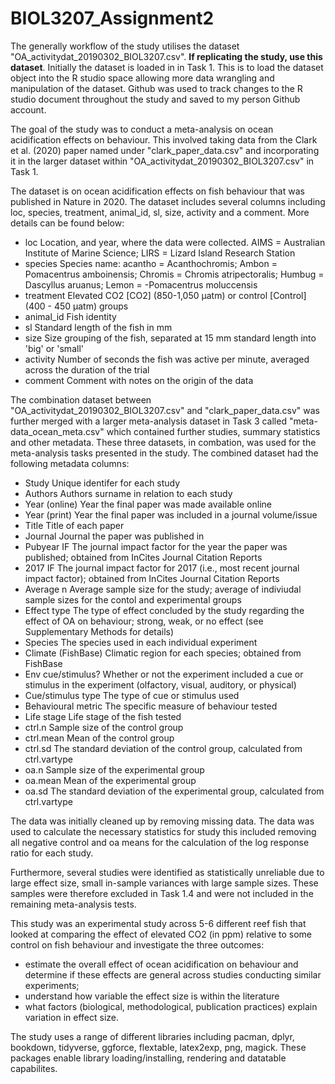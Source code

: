 # BIOL3207_Assignment2

The generally workflow of the study utilises the dataset "OA_activitydat_20190302_BIOL3207.csv". **If replicating the study, use this dataset**. Initially the dataset 
is loaded in in Task 1. This is to load the dataset object into the R studio space allowing more data wrangling and manipulation of the dataset. Github was 
used to track changes to the R studio document throughout the study and saved to my person Github account.

The goal of the study was to conduct a meta-analysis on ocean acidification effects on behaviour. This involved taking data from the Clark et al. (2020) paper named under
"clark_paper_data.csv" and incorporating it in the larger dataset within "OA_activitydat_20190302_BIOL3207.csv" in Task 1.

The dataset is on ocean acidification effects on fish behaviour that was published in Nature in 2020. The dataset includes several columns including loc, species, treatment, animal_id, sl, size, activity and a comment. More details can be found below:

- loc			Location, and year, where the data were collected. AIMS = Australian Institute of Marine Science; LIRS = Lizard Island Research Station
- species			Species name: acantho = Acanthochromis; Ambon = Pomacentrus amboinensis; Chromis = Chromis atripectoralis; Humbug = Dascyllus aruanus; Lemon = -Pomacentrus moluccensis	
- treatment		Elevated CO2 [CO2] (850-1,050 µatm) or control [Control] (400 - 450 µatm) groups
- animal_id		Fish identity
- sl			Standard length of the fish in mm
- size			Size grouping of the fish, separated at 15 mm standard length into 'big' or 'small'
- activity		Number of seconds the fish was active per minute, averaged across the duration of the trial
- comment			Comment with notes on the origin of the data

The combination dataset between "OA_activitydat_20190302_BIOL3207.csv" and "clark_paper_data.csv" was further merged with a larger meta-analysis dataset in Task 3 called "meta-data_ocean_meta.csv" which contained further studies, summary statistics and other metadata. These three datasets, in combation, was used for the meta-analysis tasks
presented in the study. The combined dataset had the following metadata columns:

- Study   Unique identifer for each study
- Authors   Authors surname in relation to each study
- Year    (online)	Year the final paper was made available online
- Year    (print)	Year the final paper was included in a journal volume/issue
- Title	    Title of each paper
- Journal	    Journal the paper was published in
- Pubyear IF	    The journal impact factor for the year the paper was published; obtained from InCites Journal Citation Reports
- 2017 IF	    The journal impact factor for 2017 (i.e., most recent journal impact factor); obtained from InCites Journal Citation Reports
- Average n	    Average sample size for the study; average of indiviudal sample sizes for the contol and experimental groups
- Effect    type	The type of effect concluded by the study regarding the effect of OA on behaviour; strong, weak, or no effect (see Supplementary Methods for details)
- Species	    The species used in each individual experiment
- Climate     (FishBase)	Climatic region for each species; obtained from FishBase
- Env     cue/stimulus?	Whether or not the experiment included a cue or stimulus in the experiment (olfactory, visual, auditory, or physical)
- Cue/stimulus    type	The type of cue or stimulus used
- Behavioural metric	    The specific measure of behaviour tested
- Life stage	    Life stage of the fish tested
- ctrl.n	    Sample size of the control group
- ctrl.mean	    Mean of the control group
- ctrl.sd	    The standard deviation of the control group, calculated from ctrl.vartype
- oa.n	    Sample size of the experimental group
- oa.mean	    Mean of the experimental group
- oa.sd	    The standard deviation of the experimental group, calculated from ctrl.vartype

The data was initially cleaned up by removing missing data. The data was used to calculate the necessary statistics for study this included removing all negative control and oa means for the calculation of the log response ratio for each study.

Furthermore, several studies were identified as statistically unreliable due to large effect size, small in-sample variances with large sample sizes. These samples were therefore excluded in Task 1.4 and were not included in the remaining meta-analysis tests. 

This study was an experimental study across 5-6 different reef fish that looked
at comparing the effect of elevated CO2 (in ppm) relative to some control on fish behaviour and investigate the three outcomes:

- estimate the overall effect of ocean acidification on behaviour and determine if these effects are general across studies conducting similar experiments;
- understand how variable the effect size is within the literature
- what factors (biological, methodological, publication practices) explain variation in effect size.

The study uses a range of different libraries including pacman, dplyr, bookdown, tidyverse, ggforce, flextable, latex2exp, png, magick. 
These packages enable library loading/installing, rendering and datatable capabilites.
